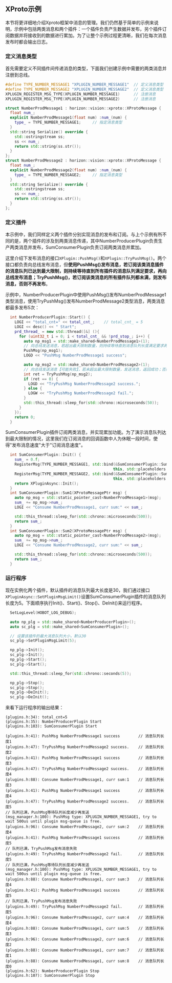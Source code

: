## XProto示例
本节将更详细地介绍Xproto框架中消息的管理。我们仍然基于简单的示例来说明，示例中包括两类消息和两个插件：一个插件负责产生数据并发布，另个插件订阅数据并将接收到的数据进行累加。为了让整个示例过程更清晰，我们在每次消息发布时都会输出日志。

### 定义消息类型
首先需要定义不同插件间传递消息的类型，下面我们创建示例中需要的两类消息并注册到总线。

```c++
#define TYPE_NUMBER_MESSAGE1 "XPLUGIN_NUMBER_MESSAGE1"  // 定义消息类型
#define TYPE_NUMBER_MESSAGE2 "XPLUGIN_NUMBER_MESSAGE2"  // 定义消息类型
XPLUGIN_REGISTER_MSG_TYPE(XPLUGIN_NUMBER_MESSAGE1)      // 注册消息
XPLUGIN_REGISTER_MSG_TYPE(XPLUGIN_NUMBER_MESSAGE2)      // 注册消息

struct NumberProdMessage1 : horizon::vision::xproto::XProtoMessage {
  float num_;
  explicit NumberProdMessage1(float num) :num_(num) {
    type_ = TYPE_NUMBER_MESSAGE1;     // 指定消息类型
  }
  std::string Serialize() override {
    std::ostringstream ss;
    ss << num_;
    return std::string(ss.str());
  }
};
struct NumberProdMessage2 : horizon::vision::xproto::XProtoMessage {
  float num_;
  explicit NumberProdMessage2(float num) :num_(num) {
    type_ = TYPE_NUMBER_MESSAGE2;     // 指定消息类型
  }
  std::string Serialize() override {
    std::ostringstream ss;
    ss << num_;
    return std::string(ss.str());
  }
};
```

### 定义插件
本示例中，我们同样定义两个插件分别实现消息的发布和订阅。与上个示例有所不同的是，两个插件的涉及到两类消息传递，其中NumberProducerPlugin负责生产两类消息并发布，SumConsumerPlugin负责订阅两类消息并累加。

这里介绍下发布消息的接口`XPlugin::PushMsg()`和`XPlugin::TryPushMsg()`。两个接口都负责向总线发布消息，但**使用PushMsg()发布消息，若订阅该类消息插件的消息队列已达到最大限制，则持续等待直到所有插件的消息队列满足要求，再向总线发布消息；TryPushMsg()，若订阅该类消息的所有插件队列都未满，则发布消息，否则不再发布**。

示例中，NumberProducerPlugin中使用PushMsg()发布NumberProdMessage1类型消息，使用TryPushMsg()发布NumberProdMessage2类型消息，两类消息都最多发布5次：

```c++
  int NumberProducerPlugin::Start() {
    LOGI << "total_cnt=" << total_cnt_;    // total_cnt_ = 5
    LOGI << desc() << " Start";
    prd_thread_ = new std::thread([&] (){
      for (uint32_t i = 0; i < total_cnt_ && !prd_stop_; i++) {
        auto np_msg1 = std::make_shared<NumberProdMessage1>(1);
        // 向总线发送消息，若超出最大限制数量，则持续等待直到消息队列长度满足要求再发送
        PushMsg(np_msg1);
        LOGD << "PushMsg NumberProdMessage1 success";

        auto np_msg2 = std::make_shared<NumberProdMessage2>(1);
        // 向总线发送消息【可能失败】，若未超出最大限制数量，发送消息，返回成功；否则不再发送，返回失败
        int ret = TryPushMsg(np_msg2);
        if (ret == 0) {
          LOGD << "TryPushMsg NumberProdMessage2 success.";
        } else {
          LOGW << "TryPushMsg NumberProdMessage2 fail.";
        }
        std::this_thread::sleep_for(std::chrono::microseconds(50));
      }
    });
    return 0;
  }
```

SumConsumerPlugin插件订阅两类消息，并实现累加功能。为了演示消息队列达到最大限制的情况，这里我们在订阅消息的回调函数中人为休眠一段时间，使得"发布消息速度"大于"订阅消息速度"。
```c++
  int SumConsumerPlugin::Init() {
    sum_ = 0.f;
    RegisterMsg(TYPE_NUMBER_MESSAGE1, std::bind(&SumConsumerPlugin::Sum1,
                                               this, std::placeholders::_1));
    RegisterMsg(TYPE_NUMBER_MESSAGE2, std::bind(&SumConsumerPlugin::Sum2,
                                               this, std::placeholders::_1));
    return XPluginAsync::Init();
  }
  int SumConsumerPlugin::Sum1(XProtoMessagePtr msg) {
    auto np_msg = std::static_pointer_cast<NumberProdMessage1>(msg);
    sum_ += np_msg->num_;
    LOGI << "Consume NumberProdMessage1, curr sum:" << sum_;

    std::this_thread::sleep_for(std::chrono::microseconds(500));
    return sum_;
  }
  int SumConsumerPlugin::Sum2(XProtoMessagePtr msg) {
    auto np_msg = std::static_pointer_cast<NumberProdMessage2>(msg);
    sum_ += np_msg->num_;
    LOGI << "Consume NumberProdMessage2, curr sum:" << sum_;

    std::this_thread::sleep_for(std::chrono::microseconds(500));
    return sum_;
  }
```

### 运行程序
现在实例化两个插件，默认插件的消息队列最大长度是30，我们通过接口`XPluginAsync::SetPluginMsgLimit()`设置SumConsumerPlugin插件的消息队列长度为5。下面顺序执行Init()、Start()、Stop()、DeInit()来运行程序。

```c++
  SetLogLevel(HOBOT_LOG_DEBUG);

  auto np_plg = std::make_shared<NumberProducerPlugin>();
  auto sc_plg = std::make_shared<SumConsumerPlugin>();

  // 设置该插件的最大消息队列大小，默认30
  sc_plg->SetPluginMsgLimit(5);

  np_plg->Init();
  sc_plg->Init();
  np_plg->Start();
  sc_plg->Start();

  std::this_thread::sleep_for(std::chrono::seconds(5));

  np_plg->Stop();
  sc_plg->Stop();
  np_plg->DeInit();
  sc_plg->DeInit();
```

来看下运行程序的输出结果：
```
(plugins.h:34): total_cnt=5
(plugins.h:35): NumberProducerPlugin Start
(plugins.h:103): SumConsumerPlugin Start

(plugins.h:41): PushMsg NumberProdMessage1 success        // 消息队列长度1
(plugins.h:47): TryPushMsg NumberProdMessage2 success.    // 消息队列长度2
(plugins.h:41): PushMsg NumberProdMessage1 success        // 消息队列长度3
(plugins.h:47): TryPushMsg NumberProdMessage2 success.    // 消息队列长度4
(plugins.h:88): Consume NumberProdMessage1, curr sum:1    // 消息队列长度3
(plugins.h:41): PushMsg NumberProdMessage1 success        // 消息队列长度4
(plugins.h:47): TryPushMsg NumberProdMessage2 success.    // 消息队列长度5
// 队列已满，PushMsg等待队列长度减少再发送
(msg_manager.h:100): PushMsg type: XPLUGIN_NUMBER_MESSAGE1, try to wait 500us until plugin msg-queue is free.
(plugins.h:96): Consume NumberProdMessage2, curr sum:2    // 消息队列长度4
(plugins.h:41): PushMsg NumberProdMessage1 success        // 消息队列长度5
// 队列已满，TryPushMsg发布消息失败
(plugins.h:49): TryPushMsg NumberProdMessage2 fail.       // 消息队列长度5
// 队列已满，PushMsg等待队列长度减少再发送
(msg_manager.h:100): PushMsg type: XPLUGIN_NUMBER_MESSAGE1, try to wait 500us until plugin msg-queue is free.
(plugins.h:88): Consume NumberProdMessage1, curr sum:3    // 消息队列长度4
(plugins.h:41): PushMsg NumberProdMessage1 success        // 消息队列长度5
// 队列已满，TryPushMsg发布消息失败
(plugins.h:49): TryPushMsg NumberProdMessage2 fail.       // 消息队列长度5
(plugins.h:96): Consume NumberProdMessage2, curr sum:4    // 消息队列长度4
(plugins.h:88): Consume NumberProdMessage1, curr sum:5    // 消息队列长度3
(plugins.h:96): Consume NumberProdMessage2, curr sum:6    // 消息队列长度2
(plugins.h:88): Consume NumberProdMessage1, curr sum:7    // 消息队列长度1
(plugins.h:88): Consume NumberProdMessage1, curr sum:8    // 消息队列长度0
(plugins.h:62): NumberProducerPlugin Stop
(plugins.h:107): SumConsumerPlugin Stop
```
